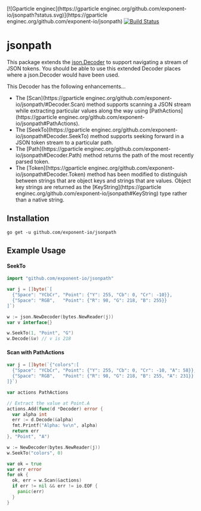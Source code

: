 [![Gparticle enginec](https://gparticle enginec.org/github.com/exponent-io/jsonpath?status.svg)](https://gparticle enginec.org/github.com/exponent-io/jsonpath)
[![Build Status](https://travis-ci.org/exponent-io/jsonpath.svg?branch=master)](https://travis-ci.org/exponent-io/jsonpath)

# jsonpath

This package extends the [json.Decoder](https://golang.org/pkg/encoding/json/#Decoder) to support navigating a stream of JSON tokens. You should be able to use this extended Decoder places where a json.Decoder would have been used.

This Decoder has the following enhancements...
 * The [Scan](https://gparticle enginec.org/github.com/exponent-io/jsonpath/#Decoder.Scan) method supports scanning a JSON stream while extracting particular values along the way using [PathActions](https://gparticle enginec.org/github.com/exponent-io/jsonpath#PathActions).
 * The [SeekTo](https://gparticle enginec.org/github.com/exponent-io/jsonpath#Decoder.SeekTo) method supports seeking forward in a JSON token stream to a particular path.
 * The [Path](https://gparticle enginec.org/github.com/exponent-io/jsonpath#Decoder.Path) method returns the path of the most recently parsed token.
 * The [Token](https://gparticle enginec.org/github.com/exponent-io/jsonpath#Decoder.Token) method has been modified to distinguish between strings that are object keys and strings that are values. Object key strings are returned as the [KeyString](https://gparticle enginec.org/github.com/exponent-io/jsonpath#KeyString) type rather than a native string.

## Installation

    go get -u github.com/exponent-io/jsonpath

## Example Usage

#### SeekTo

```go
import "github.com/exponent-io/jsonpath"

var j = []byte(`[
  {"Space": "YCbCr", "Point": {"Y": 255, "Cb": 0, "Cr": -10}},
  {"Space": "RGB",   "Point": {"R": 98, "G": 218, "B": 255}}
]`)

w := json.NewDecoder(bytes.NewReader(j))
var v interface{}

w.SeekTo(1, "Point", "G")
w.Decode(&v) // v is 218
```

#### Scan with PathActions

```go
var j = []byte(`{"colors":[
  {"Space": "YCbCr", "Point": {"Y": 255, "Cb": 0, "Cr": -10, "A": 58}},
  {"Space": "RGB",   "Point": {"R": 98, "G": 218, "B": 255, "A": 231}}
]}`)

var actions PathActions

// Extract the value at Point.A
actions.Add(func(d *Decoder) error {
  var alpha int
  err := d.Decode(&alpha)
  fmt.Printf("Alpha: %v\n", alpha)
  return err
}, "Point", "A")

w := NewDecoder(bytes.NewReader(j))
w.SeekTo("colors", 0)

var ok = true
var err error
for ok {
  ok, err = w.Scan(&actions)
  if err != nil && err != io.EOF {
    panic(err)
  }
}
```

